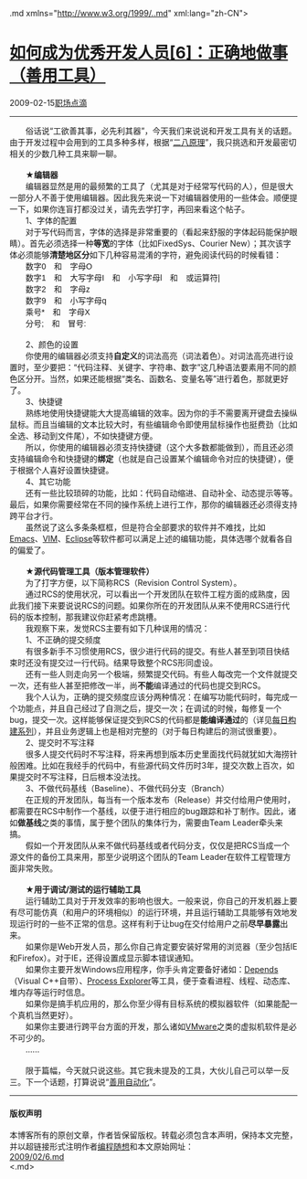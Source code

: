 <!DOCTYPE.md>
.md xmlns="http://www.w3.org/1999/..md" xml:lang="zh-CN">
<head>
<meta http-equiv="Content-Type" content="text.md; charset=utf-8" />
<meta name="generator" content="Python script by program.think@gmail.com" />
<meta name="provider" content="program-think.blogspot.com" />
<link type="text/css" rel="stylesheet" href="../../css/program-think.css" />
<title>如何成为优秀开发人员[6]：正确地做事（善用工具） - 编程随想的博客</title>
</head>
<body>
<div id="main" style="width:100%;">
<h1><a href="../../index.md" title="回到首页">如何成为优秀开发人员[6]：正确地做事（善用工具）</a></h1>
<div class="post-info"><span class="date-header">2009-02-15</span><a href="../../tags/E8818CE59CBAE782B9E6BBB4.md" class="tag">职场点滴</a> </div>
<hr>
<div class="post">
　　俗话说“工欲善其事，必先利其器”，今天我们来说说和开发工具有关的话题。由于开发过程中会用到的工具多种多样，根据“<a href="../../2009/02/80-20-principle-0-overview.md" target="_blank">二八原理</a>”，我只挑选和开发最密切相关的少数几种工具来聊一聊。<!--program-think--><br /><br />　　★<b>编辑器</b><a name="editor"> </a><br />　　编辑器显然是用的最频繁的工具了（尤其是对于经常写代码的人），但是很大一部分人不善于使用编辑器。因此我先来说一下对编辑器使用的一些体会。顺便提一下，如果你连盲打都没过关，请先去学打字，再回来看这个帖子。<br />　　1、字体的配置<br />　　对于写代码而言，字体的选择是非常重要的（看起来舒服的字体起码能保护眼睛）。首先必须选择一种<b>等宽</b>的字体（比如FixedSys、Courier New）；其次该字体必须能够<b>清楚地区分</b>如下几种容易混淆的字符，避免阅读代码的时候看错：<span style="font-family:FixedSys,sans-serif;"><br />　　数字0　和　字母O<br />　　数字1　和　大写字母I　和　小写字母l　和　或运算符|<br />　　数字2　和　字母z<br />　　数字9　和　小写字母q<br />　　乘号*　和　字母X<br />　　分号;　和　冒号:<br /></span><br />　　2、颜色的设置<br />　　你使用的编辑器必须支持<b>自定义</b>的词法高亮（词法着色）。对词法高亮进行设置时，至少要把：“代码注释、关键字、字符串、数字”这几种语法要素用不同的颜色区分开。当然，如果还能根据“类名、函数名、变量名等”进行着色，那就更好了。<br />　　3、快捷键<br />　　熟练地使用快捷键能大大提高编辑的效率。因为你的手不需要离开键盘去操纵鼠标。而且当编辑的文本比较大时，有些编辑命令即使用鼠标操作也挺费劲（比如全选、移动到文件尾），不如快捷键方便。<br />　　所以，你使用的编辑器必须支持快捷键（这个大多数都能做到），而且还必须支持编辑命令和快捷键的<b>绑定</b>（也就是自己设置某个编辑命令对应的快捷键），便于根据个人喜好设置快捷键。<br />　　4、其它功能<br />　　还有一些比较琐碎的功能，比如：代码自动缩进、自动补全、动态提示等等。最后，如果你需要经常在不同的操作系统上进行工作，那你的编辑器还必须得支持跨平台才行。<br />　　虽然说了这么多条条框框，但是符合全部要求的软件并不难找，比如<a href="http://www.gnu.org/software/emacs/" target="_blank" rel="nofollow">Emacs</a>、<a href="http://www.vim.org/" target="_blank" rel="nofollow">VIM</a>、<a href="http://www.eclipse.org/" target="_blank" rel="nofollow">Eclipse</a>等软件都可以满足上述的编辑功能，具体选哪个就看各自的偏爱了。<br /><br />　　★<b>源代码管理工具（版本管理软件）</b><a name="rcs"> </a><br />　　为了打字方便，以下简称RCS（Revision Control System）。<br />　　通过RCS的使用状况，可以看出一个开发团队在软件工程方面的成熟度，因此我们接下来要说说RCS的问题。如果你所在的开发团队从来不使用RCS进行代码的版本控制，那我建议你赶紧考虑跳槽。<br />　　我观察下来，发觉RCS主要有如下几种误用的情况：<br />　　1、不正确的提交频度<br />　　有很多新手不习惯使用RCS，很少进行代码的提交。有些人甚至到项目快结束时还没有提交过一行代码。结果导致整个RCS形同虚设。<br />　　还有一些人则走向另一个极端，频繁提交代码。有些人每改完一个文件就提交一次，还有些人甚至把修改一半，尚<b>不能</b>编译通过的代码也提交到RCS。<br />　　我个人认为，正确的提交频度应该分两种情况：在编写功能代码时，每完成一个功能点，并且自己经过了自测之后，提交一次；在调试的时候，每修复一个bug，提交一次。这样能够保证提交到RCS的代码都是<b>能编译通过</b>的（详见<a href="../../2009/02/daily-build-0-overview.md" target="_blank">每日构建系列</a>），并且业务逻辑上也是相对完整的（对于每日构建后的测试很重要）。<br />　　2、提交时不写注释<br />　　很多人提交代码时不写注释，将来再想到版本历史里面找代码就犹如大海捞针般困难。比如在我经手的代码中，有些源代码文件历时3年，提交次数上百次，如果提交时不写注释，日后根本没法找。<br />　　3、不做代码基线（Baseline）、不做代码分支（Branch）<br />　　在正规的开发团队，每当有一个版本发布（Release）并交付给用户使用时，都需要在RCS中制作一个基线，以便于进行相应的bug跟踪和补丁制作。因此，诸如<b>做基线</b>之类的事情，属于整个团队的集体行为，需要由Team Leader牵头来搞。<br />　　假如一个开发团队从来不做代码基线或者代码分支，仅仅是把RCS当成一个源文件的备份工具来用，那至少说明这个团队的Team Leader在软件工程管理方面非常失败。<br /><br />　　★<b>用于调试/测试的运行辅助工具</b><a name="test"> </a><br />　　运行辅助工具对于开发效率的影响也很大。一般来说，你自己的开发机器上要有尽可能仿真（和用户的环境相似）的运行环境，并且运行辅助工具能够有效地发现运行时的一些不正常的信息。这样有利于让bug在交付给用户之前<b>尽早暴露</b>出来。<br />　　如果你是Web开发人员，那么你自己肯定要安装好常用的浏览器（至少包括IE和Firefox）。对于IE，还得设置成显示脚本错误通知。<br />　　如果你主要开发Windows应用程序，你手头肯定要备好诸如：<a href="http://en.wikipedia.org/wiki/Dependency_walker" target="_blank" rel="nofollow">Depends</a>（Visual C++自带）、<a href="http://en.wikipedia.org/wiki/Process_Explorer" target="_blank" rel="nofollow">Process Explorer</a>等工具，便于查看进程、线程、动态库、堆内存等运行时信息。<br />　　如果你是搞手机应用的，那么你至少得有目标系统的模拟器软件（如果能配一个真机当然更好）。<br />　　如果你主要进行跨平台方面的开发，那么诸如<a href="http://en.wikipedia.org/wiki/VMware" target="_blank" rel="nofollow">VMware</a>之类的虚拟机软件是必不可少的。<br />　　......<br /><br />　　限于篇幅，今天就只说这些。其它我未提及的工具，大伙儿自己可以举一反三。下一个话题，打算说说“<a href="../../2009/02/7.md">善用自动化</a>”。<div class="blogger-post-footer">
</div>
<hr>
<div class="copyright">
<h4>版权声明</h4>
本博客所有的原创文章，作者皆保留版权。转载必须包含本声明，保持本文完整，并以超链接形式注明作者<a href="mailto:program.think@gmail.com">编程随想</a>和本文原始网址：<br>
<a href="2009/02/6.md">2009/02/6.md</a>
</div>
</div>
</body>
<.md>

